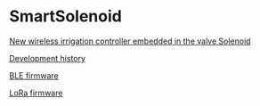 # SmartSolenoid
[New wireless irrigation controller embedded in the valve Solenoid](https://pbecchi48.wixsite.com/smartsolenoid)

[Development history ](./SmartSolenoidDevel.md)

[BLE firmware](../../BLEcode)

[LoRa firmware](../../../SmartSolenoidSmall)
